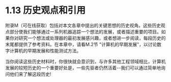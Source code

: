 # 1.13 历史观点和引用

附录M（可在线获取）包括对本文各章中提出的关键思想的历史视角。这些历史观点部分使我们能够通过一系列机器追踪一个想法的发展，或者描述重要的项目。如果你对研究一个想法或处理器的最初发展感兴趣，或者想进一步阅读，每段历史的末尾都提供了参考资料。在本章中，请看M.2节 "计算机的早期发展"，以讨论数字计算机的早期发展和性能测试方法。

当你阅读这些历史材料时，你很快就会意识到，与许多其他工程领域相比，计算机发展的较短历史的一个重要好处是，一些先驱者仍然活着--我们可以通过简单地询问他们来了解这段历史!
